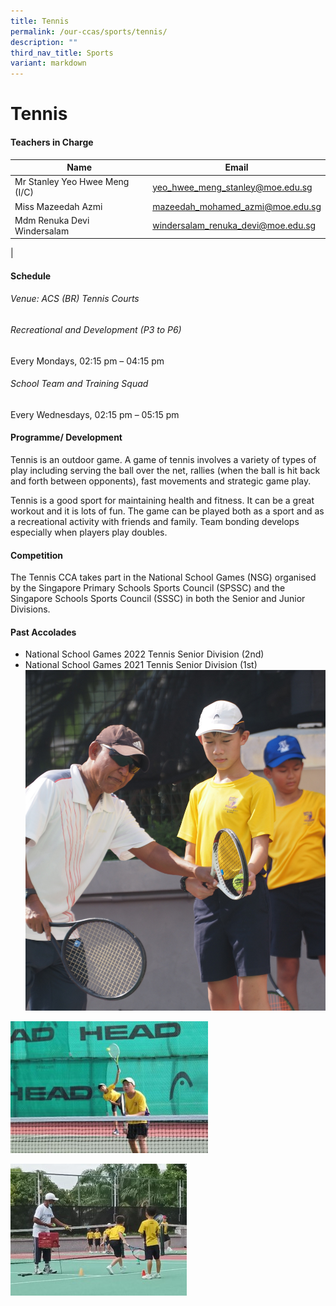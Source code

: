 ```yaml
---
title: Tennis
permalink: /our-ccas/sports/tennis/
description: ""
third_nav_title: Sports
variant: markdown
---
```

# **Tennis**


#### **Teachers in Charge**

| Name | Email|
| -------- | -------- | 
|	Mr Stanley Yeo Hwee Meng (I/C)	|[yeo_hwee_meng_stanley@moe.edu.sg](mailto:yeo_hwee_meng_stanley@moe.edu.sg)|
|Miss	Mazeedah Azmi 	|[mazeedah_mohamed_azmi@moe.edu.sg](mailto:mazeedah_mohamed_azmi@moe.edu.sg)|		
|Mdm	Renuka Devi Windersalam |[windersalam_renuka_devi@moe.edu.sg](mailto:windersalam_renuka_devi@moe.edu.sg)|		
|

#### **Schedule**

###### Venue: ACS (BR) Tennis Courts
###### Recreational and Development (P3 to P6)
Every Mondays, 02:15 pm – 04:15 pm

###### School Team and Training Squad
Every Wednesdays, 02:15 pm – 05:15 pm



#### **Programme/ Development**


Tennis is an outdoor game. A game of tennis involves a variety of types of play including serving the ball over the net, rallies (when the ball is hit back and forth between opponents), fast movements and strategic game play.

Tennis is a good sport for maintaining health and fitness. It can be a great workout and it is lots of fun. The game can be played both as a sport and as a recreational activity with friends and family. Team bonding develops especially when players play doubles.


#### **Competition**

The Tennis CCA takes part in the National School Games (NSG) organised by the Singapore Primary Schools Sports Council (SPSSC) and the Singapore Schools Sports Council (SSSC) in both the Senior and Junior Divisions.

#### **Past Accolades**

* National School Games 2022 Tennis Senior Division (2nd)
* National School Games 2021 Tennis Senior Division (1st)
![](/images/tennis4.jpg)

![](/images/tennis%204.jpg)

![](/images/tennis%205.jpg)